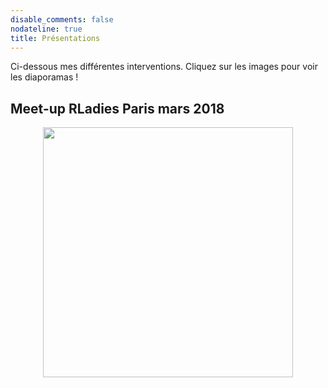 ```yaml
---
disable_comments: false
nodateline: true
title: Présentations
---
```


Ci-dessous mes différentes interventions. Cliquez sur les images pour voir les diaporamas !

## Meet-up RLadies Paris mars 2018

<center><a href="https://antuki.github.io/slides/COGugaison_et_carto.html"><img src="https://antuki.github.io/img/Presentation_1.jpg" width="400"></a></center>

